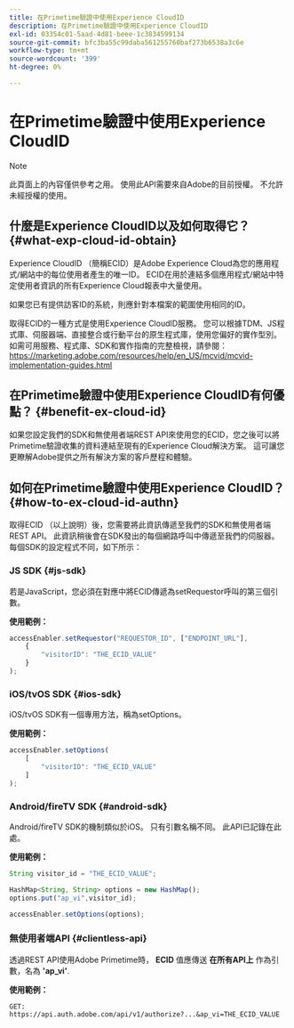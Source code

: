 ```yaml
---
title: 在Primetime驗證中使用Experience CloudID
description: 在Primetime驗證中使用Experience CloudID
exl-id: 03354c01-5aad-4d81-beee-1c3834599134
source-git-commit: bfc3ba55c99daba561255760baf273b6538a3c6e
workflow-type: tm+mt
source-wordcount: '399'
ht-degree: 0%

---
```


# 在Primetime驗證中使用Experience CloudID

>[!NOTE]
>
>此頁面上的內容僅供參考之用。 使用此API需要來自Adobe的目前授權。 不允許未經授權的使用。

## 什麼是Experience CloudID以及如何取得它？ {#what-exp-cloud-id-obtain}

Experience CloudID （簡稱ECID）是Adobe Experience Cloud為您的應用程式/網站中的每位使用者產生的唯一ID。 ECID在用於連結多個應用程式/網站中特定使用者資訊的所有Experience Cloud報表中大量使用。

如果您已有提供訪客ID的系統，則應針對本檔案的範圍使用相同的ID。

取得ECID的一種方式是使用Experience CloudID服務。 您可以根據TDM、JS程式庫、伺服器端、直接整合或行動平台的原生程式庫，使用您偏好的實作型別。 如需可用服務、程式庫、SDK和實作指南的完整檢視，請參閱： https://marketing.adobe.com/resources/help/en_US/mcvid/mcvid-implementation-guides.html





## 在Primetime驗證中使用Experience CloudID有何優點？ {#benefit-ex-cloud-id}

如果您設定我們的SDK和無使用者端REST API來使用您的ECID，您之後可以將Primetime驗證收集的資料連結至現有的Experience Cloud解決方案。 這可讓您更瞭解Adobe提供之所有解決方案的客戶歷程和體驗。

## 如何在Primetime驗證中使用Experience CloudID？ {#how-to-ex-cloud-id-authn}

取得ECID （以上說明）後，您需要將此資訊傳遞至我們的SDK和無使用者端REST API。 此資訊稍後會在SDK發出的每個網路呼叫中傳遞至我們的伺服器。 每個SDK的設定程式不同，如下所示：

### JS SDK {#js-sdk}

若是JavaScript，您必須在對應中將ECID傳遞為setRequestor呼叫的第三個引數。

**使用範例：**

```JavaScript
accessEnabler.setRequestor("REQUESTOR_ID", ["ENDPOINT_URL"],
    {
        "visitorID": "THE_ECID_VALUE"
    }
);
```

### iOS/tvOS SDK {#ios-sdk}

iOS/tvOS SDK有一個專用方法，稱為setOptions。

**使用範例：**

```JavaScript
accessEnabler.setOptions(
    [
        "visitorID": "THE_ECID_VALUE"
    ]
);
```

### Android/fireTV SDK {#android-sdk}

Android/fireTV SDK的機制類似於iOS。 只有引數名稱不同。 此API已記錄在此處。

**使用範例：**

```JavaScript
String visitor_id = "THE_ECID_VALUE";

HashMap<String, String> options = new HashMap();
options.put("ap_vi",visitor_id);

accessEnabler.setOptions(options);
```

### 無使用者端API {#clientless-api}

透過REST API使用Adobe Primetime時， **ECID** 值應傳送 **在所有API上** 作為引數，名為 **&#39;ap_vi&#39;**.

**使用範例：**

`GET: https://api.auth.adobe.com/api/v1/authorize?...&ap_vi=THE_ECID_VALUE`
